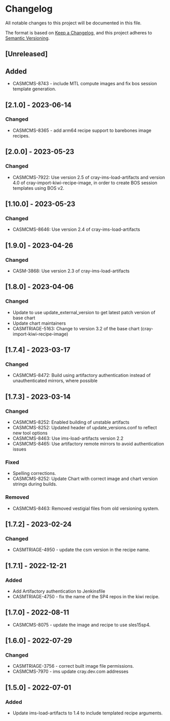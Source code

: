 # Changelog

All notable changes to this project will be documented in this file.

The format is based on [Keep a Changelog](https://keepachangelog.com/en/1.0.0/),
and this project adheres to [Semantic Versioning](https://semver.org/spec/v2.0.0.html).

## [Unreleased]
## Added
- CASMCMS-8743 - include MTL compute images and fix bos session template generation.

## [2.1.0] - 2023-06-14
### Changed
- CASMCMS-8365 - add arm64 recipe support to barebones image recipes.

## [2.0.0] - 2023-05-23
### Changed
- CASMCMS-7922: Use version 2.5 of cray-ims-load-artifacts and version 4.0 of cray-import-kiwi-recipe-image, in
  order to create BOS session templates using BOS v2.

## [1.10.0] - 2023-05-23
### Changed
- CASMCMS-8646: Use version 2.4 of cray-ims-load-artifacts

## [1.9.0] - 2023-04-26
### Changed
- CASM-3868: Use version 2.3 of cray-ims-load-artifacts

## [1.8.0] - 2023-04-06
### Changed
- Update to use update_external_version to get latest patch version of base chart
- Update chart maintainers
- CASMTRIAGE-5163: Change to version 3.2 of the base chart (cray-import-kiwi-recipe-image)

## [1.7.4] - 2023-03-17
### Changed
- CASMCMS-8472: Build using artifactory authentication instead of unauthenticated mirrors, where possible

## [1.7.3] - 2023-03-14
### Changed
- CASMCMS-8252: Enabled building of unstable artifacts
- CASMCMS-8252: Updated header of update_versions.conf to reflect new tool options
- CASMCMS-8463: Use ims-load-artifacts version 2.2
- CASMCMS-8465: Use artifactory remote mirrors to avoid authentication issues

### Fixed
- Spelling corrections.
- CASMCMS-8252: Update Chart with correct image and chart version strings during builds.

### Removed
- CASMCMS-8463: Removed vestigial files from old versioning system.

## [1.7.2] - 2023-02-24
### Changed
- CASMTRIAGE-4950 - update the csm version in the recipe name.

## [1.7.1] - 2022-12-21
### Added
- Add Artifactory authentication to Jenkinsfile
- CASMTRIAGE-4750 - fix the name of the SP4 repos in the kiwi recipe.

## [1.7.0] - 2022-08-11
- CASMCMS-8075 - update the image and recipe to use sles15sp4.

## [1.6.0] - 2022-07-29
### Changed
- CASMTRIAGE-3756 - correct built image file permissions.
- CASMCMS-7970 - ims update cray.dev.com addresses

## [1.5.0] - 2022-07-01
### Added
- Update ims-load-artifacts to 1.4 to include templated recipe arguments.
